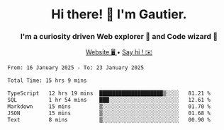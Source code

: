 <h1 align="center">Hi there! 👋 I'm Gautier.</h1>
<h3 align="center">I'm a curiosity driven Web explorer 🚀 and Code wizard 🧙</h3>

<p align="center">
  <a href="https://xisabla.github.io/">Website 🖥️ </a> •
  <a href="mailto:xisabla.dev@gmail.com">Say hi ! ✉️</a>
</p>

<!--START_SECTION:waka-->

```txt
From: 16 January 2025 - To: 23 January 2025

Total Time: 15 hrs 9 mins

TypeScript   12 hrs 19 mins  ████████████████████▒░░░░   81.21 %
SQL          1 hr 54 mins    ███░░░░░░░░░░░░░░░░░░░░░░   12.61 %
Markdown     15 mins         ▒░░░░░░░░░░░░░░░░░░░░░░░░   01.70 %
JSON         15 mins         ▒░░░░░░░░░░░░░░░░░░░░░░░░   01.68 %
Text         8 mins          ▒░░░░░░░░░░░░░░░░░░░░░░░░   00.90 %
```

<!--END_SECTION:waka-->
